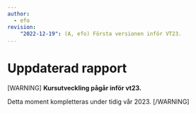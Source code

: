 ```yaml
---
author:
  - efo
revision:
    "2022-12-19": (A, efo) Första versionen inför VT23.
...
```

Uppdaterad rapport
====================================


[WARNING]
**Kursutveckling pågår inför vt23.**

Detta moment kompletteras under tidig vår 2023.
[/WARNING]
